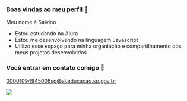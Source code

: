 ### Boas vindas ao meu perfil 👋

Meu nome é Salvino

- Estou estudando na Alura
- Estou me desenvolvendo na linguagem Javascript
- Utilizo esse espaço para minha organiação e compartilhamento dos meus projetos desenvolvidos

### Você entrar em contato comigo 📧

00001094945006sp@al.educacao.sp.gov.br

![](https://media1.tenor.com/m/JTudmgcE8ZIAAAAd/giorno-giovanna-jojo.gif)

